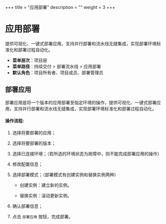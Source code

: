 ﻿+++
title = "应用部署"
description = ""
weight = 3
+++

# 应用部署

提供可视化、一键式部署应用，支持并行部署和流水线无缝集成，实现部署环境标准化和部署过程自动化。
  
  - **菜单层次**：项目层
  - **菜单路径**：持续交付 > 部署流水线 > 应用部署
  - **默认角色**：项目所有者、项目成员、部署管理员

## 部署应用
部署应用是将一个版本的应用部署至指定环境的操作，提供可视化、一键式部署应用，支持并行部署和流水线无缝集成，实现部署环境标准化和部署过程自动化。

#### 操作流程:

 1. 选择将要部署的应用；

 1. 选择将要部署的版本；

 1. 选择已连接环境；（若所选的环境状态为故障中，则不能完成部署应用的操作）

 1. 修改配置信息；

 1. 选择部署模式；（部署模式有创建实例和替换实例两种）

    - 创建实例：建立新的实例。

    - 替换实例：滚动更新实例。

 1. 确认部署信息；

 1. 点击 `部署应用` 按钮，完成部署。
